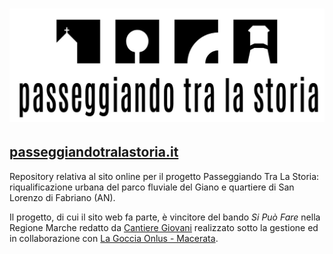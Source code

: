 # ![Passeggiando Tra La Storia](images/logo-git.jpg)

## [passeggiandotralastoria.it](www.passeggiandotralastoria.it)

Repository relativa al sito online per il progetto Passeggiando Tra La Storia: riqualificazione urbana del parco fluviale del Giano e quartiere di San Lorenzo di Fabriano (AN).

Il progetto, di cui il sito web fa parte, è vincitore del bando *Si Può Fare* nella Regione Marche redatto da [Cantiere Giovani](https://www.cantieregiovani.org/sipuofare/) realizzato sotto la gestione ed in collaborazione con [La Goccia Onlus - Macerata](https://www.lagocciaonlus.it/).
